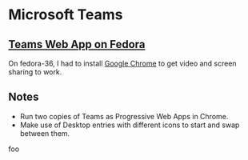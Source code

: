 # Microsoft Teams

## [Teams Web App on Fedora](https://teams.microsoft.com/)

On fedora-36, I had to install [Google Chrome](chrome.md) to get video and screen sharing to work.


## Notes

- Run two copies of Teams as Progressive Web Apps in Chrome.
- Make use of Desktop entries with different icons to start and swap between them.

foo

